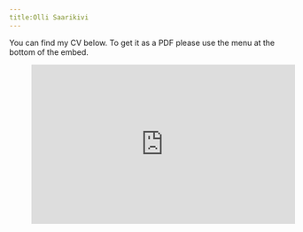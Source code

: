 ```yaml
---
title:Olli Saarikivi
---
```


You can find my CV below. To get it as a PDF please use the menu at the bottom of the embed.

<figure class="iframe-wrapper"><iframe src="https://onedrive.live.com/embed?cid=2200492C755BF71B&resid=2200492C755BF71B%21191307&authkey=AO9XYa55Ey9iYsY&em=2" width="476" height="288" frameborder="0" scrolling="no"></iframe></figure>
